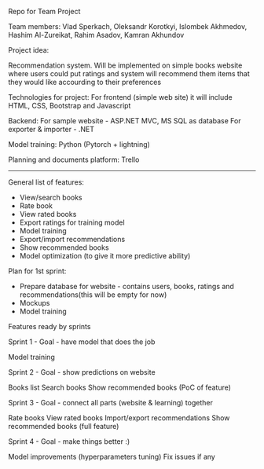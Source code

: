 Repo for Team Project

Team members: Vlad Sperkach, Oleksandr Korotkyi, Islombek Akhmedov, Hashim Al-Zureikat, Rahim Asadov, Kamran Akhundov

Project idea:

Recommendation system. Will be implemented on simple books website where users could put ratings and system will recommend them items that they would like accourding to their preferences


Technologies for project:
For frontend (simple web site) it will include HTML, CSS, Bootstrap and Javascript

Backend:
For sample website - ASP.NET MVC, MS SQL as database
For exporter & importer - .NET

Model training:
Python (Pytorch + lightning)


Planning and documents platform:
Trello

--------------------------------------------------------------------------------------------------------------


General list of features:


- View/search books
- Rate book
- View rated books
- Export ratings for training model
- Model training
- Export/import recommendations
- Show recommended books
- Model optimization (to give it more predictive ability)



Plan for 1st sprint:

- Prepare database for website - contains users, books, ratings and recommendations(this will be empty for now)
- Mockups 
- Model training


Features ready by sprints

Sprint 1 - Goal - have model that does the job

Model training

Sprint 2 - Goal - show predictions on website

Books list
Search books 
Show recommended books (PoC of feature)

Sprint 3 - Goal - connect all parts (website & learning) together

Rate books
View rated books
Import/export recommendations
Show recommended books (full feature)

Sprint 4 - Goal - make things better :)

Model improvements (hyperparameters tuning)
Fix issues if any